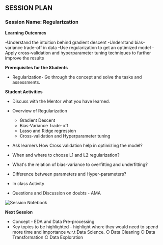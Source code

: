 
## SESSION PLAN

### **Session Name**: Regularization

**Learning Outcomes**

-Understand the intuition behind gradient descent
-Understand bias-variance trade-off in data
-Use regularization to get an optimized model
-Apply cross-validation and hyperparameter tuning techniques to further improve the results



**Prerequisites for the Students**

- Regularization- Go through the concept and solve the tasks and assessments.
 
**Student Activities**

- Discuss with the Mentor what you have learned.

- Overview of Regularization
    - Gradient Descent
    - Bias-Variance Trade-off
    - Lasso and Ridge regression
    - Cross-validation and Hyperparameter tuning

- Ask learners How Cross validation help in optimizing the model?
- When and where to choose L1 and L2 regularization?
- What's the relation of bias-variance to overfitting and underfitting?
- Difference between parameters and Hyper-parameters?
- In class Activity


- Questions and Discussion on doubts - AMA

![Session Notebook](https://github.com/commit-live-students/GLabs_DSMX/tree/master/Sprint%206%20Data%20Processing%20and%20Prediction/6.1%20-%20Regularization/notebooks)


**Next Session**

- Concept - EDA and Data Pre-processing
- Key topics to be highlighted - highlight where they would need to spend more time and importance w.r.t Data Science.
    ○ Data Cleaning
    ○ Data Transformation
    ○ Data Exploration




```python

```
